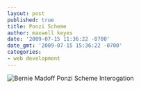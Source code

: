 ```yaml
---
layout: post
published: true
title: Ponzi Scheme
author: maxwell keyes
date: '2009-07-15 11:36:22 -0700'
date_gmt: '2009-07-15 15:36:22 -0700'
categories:
- web development
---
```


![Bernie Madoff Ponzi Scheme Interogation](/assets/images/posts/ponzi-scheme-madoff.jpg "Bernie Madoff Ponzi Scheme Interogation")
